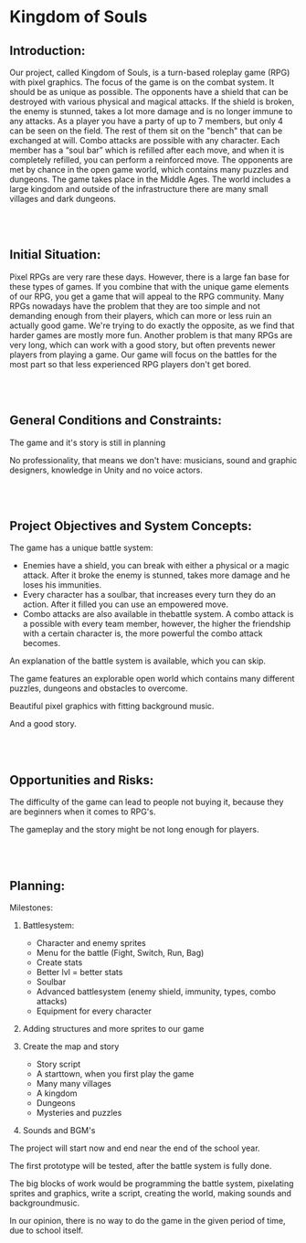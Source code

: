 # Kingdom of Souls

## Introduction:

Our project, called Kingdom of Souls, is a turn-based roleplay game (RPG) with pixel graphics. The focus of the game is on the combat system. It should be as unique as possible. The opponents have a shield that can be destroyed with various physical and magical attacks. If the shield is broken, the enemy is stunned, takes a lot more damage and is no longer immune to any attacks. As a player you have a party of up to 7 members, but only 4 can be seen on the field. The rest of them sit on the "bench" that can be exchanged at will. Combo attacks are possible with any character. Each member has a “soul bar” which is refilled after each move, and when it is completely refilled, you can perform a reinforced move. The opponents are met by chance in the open game world, which contains many puzzles and dungeons. The game takes place in the Middle Ages. The world includes a large kingdom and outside of the infrastructure there are many small villages and dark dungeons.

<br><br>

## Initial Situation:

Pixel RPGs are very rare these days. However, there is a large fan base for these types of games. If you combine that with the unique game elements of our RPG, you get a game that will appeal to the RPG community. Many RPGs nowadays have the problem that they are too simple and not demanding enough from their players, which can more or less ruin an actually good game. We're trying to do exactly the opposite, as we find that harder games are mostly more fun. Another problem is that many RPGs are very long, which can work with a good story, but often prevents newer players from playing a game. Our game will focus on the battles for the most part so that less experienced RPG players don't get bored.

<br><br>

## General Conditions and Constraints:

The game and it's story is still in planning

No professionality, that means we don't have: musicians, sound and graphic designers, knowledge in Unity and no voice actors. 

<br><br>

## Project Objectives and System Concepts:

The game has a unique battle system: 

* Enemies have a shield, you can break with either a physical or a magic attack. After it broke the enemy is stunned, takes more damage and he loses his immunities.
* Every character has a soulbar, that increases every turn they do an action. After it filled you can use an empowered move.
* Combo attacks are also available in thebattle system. A combo attack is a possible with every team member, however, the higher the friendship with a certain character is, the more powerful the combo attack becomes.

An explanation of the battle system is available, which you can skip.

The game features an explorable open world which contains many different puzzles, dungeons and obstacles to overcome.

Beautiful pixel graphics with fitting background music.

And a good story.

<br><br>

## Opportunities and Risks:

The difficulty of the game can lead to people not buying it, because they are beginners when it comes to RPG's.

The gameplay and the story might be not long enough for players.

<br><br>

## Planning:

Milestones:

1. Battlesystem:
    + Character and enemy sprites
    + Menu for the battle (Fight, Switch, Run, Bag)
    + Create stats
    + Better lvl = better stats
    + Soulbar
    + Advanced battlesystem (enemy shield, immunity, types, combo attacks)
    + Equipment for every character

2. Adding structures and more sprites to our game

3. Create the map and story
    + Story script
    + A starttown, when you first play the game
    + Many many villages
    + A kingdom
    + Dungeons
    + Mysteries and puzzles

4. Sounds and BGM's

The project will start now and end near the end of the school year.

The first prototype will be tested, after the battle system is fully done.

The big blocks of work would be programming the battle system, pixelating sprites and graphics, write a script, creating the world, making sounds and backgroundmusic.

In our opinion, there is no way to do the game in the given period of time, due to school itself.







